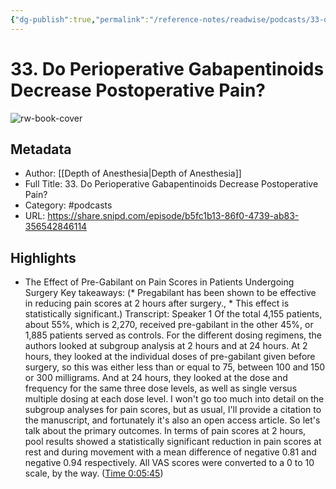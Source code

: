 ```yaml
---
{"dg-publish":true,"permalink":"/reference-notes/readwise/podcasts/33-do-perioperative-gabapentinoids-decrease-postoperative-pain/"}
---
```


# 33. Do Perioperative Gabapentinoids Decrease Postoperative Pain?

![rw-book-cover](https://wsrv.nl/?url=https%3A%2F%2Fssl-static.libsyn.com%2Fp%2Fassets%2Fb%2F6%2F1%2F5%2Fb6153106042145fc%2FPodcast.png&w=100&h=100)

## Metadata
- Author: [[Depth of Anesthesia\|Depth of Anesthesia]]
- Full Title: 33. Do Perioperative Gabapentinoids Decrease Postoperative Pain?
- Category: #podcasts
- URL: https://share.snipd.com/episode/b5fc1b13-86f0-4739-ab83-356542846114

## Highlights
- The Effect of Pre-Gabilant on Pain Scores in Patients Undergoing Surgery
  Key takeaways:
  (* Pregabilant has been shown to be effective in reducing pain scores at 2 hours after surgery., * This effect is statistically significant.)
  Transcript:
  Speaker 1
  Of the total 4,155 patients, about 55%, which is 2,270, received pre-gabilant in the other 45%, or 1,885 patients served as controls. For the different dosing regimens, the authors looked at subgroup analysis at 2 hours and at 24 hours. At 2 hours, they looked at the individual doses of pre-gabilant given before surgery, so this was either less than or equal to 75, between 100 and 150 or 300 milligrams. And at 24 hours, they looked at the dose and frequency for the same three dose levels, as well as single versus multiple dosing at each dose level. I won't go too much into detail on the subgroup analyses for pain scores, but as usual, I'll provide a citation to the manuscript, and fortunately it's also an open access article. So let's talk about the primary outcomes. In terms of pain scores at 2 hours, pool results showed a statistically significant reduction in pain scores at rest and during movement with a mean difference of negative 0.81 and negative 0.94 respectively. All VAS scores were converted to a 0 to 10 scale, by the way. ([Time 0:05:45](https://share.snipd.com/snip/a933d02d-ab15-4b09-91df-8d118b78e4bd))
